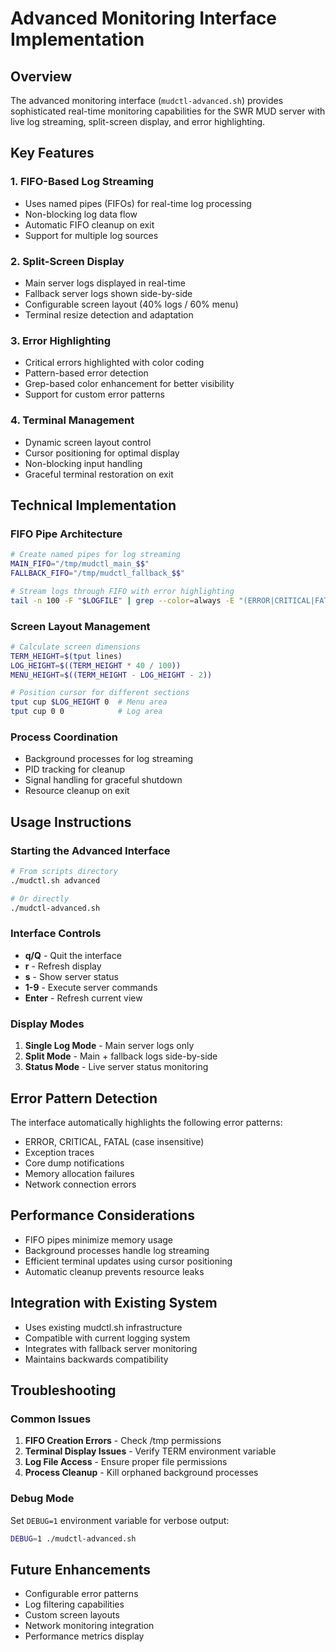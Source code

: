 # Advanced Monitoring Interface Implementation

## Overview
The advanced monitoring interface (`mudctl-advanced.sh`) provides sophisticated real-time monitoring capabilities for the SWR MUD server with live log streaming, split-screen display, and error highlighting.

## Key Features

### 1. FIFO-Based Log Streaming
- Uses named pipes (FIFOs) for real-time log processing
- Non-blocking log data flow
- Automatic FIFO cleanup on exit
- Support for multiple log sources

### 2. Split-Screen Display
- Main server logs displayed in real-time
- Fallback server logs shown side-by-side
- Configurable screen layout (40% logs / 60% menu)
- Terminal resize detection and adaptation

### 3. Error Highlighting
- Critical errors highlighted with color coding
- Pattern-based error detection
- Grep-based color enhancement for better visibility
- Support for custom error patterns

### 4. Terminal Management
- Dynamic screen layout control
- Cursor positioning for optimal display
- Non-blocking input handling
- Graceful terminal restoration on exit

## Technical Implementation

### FIFO Pipe Architecture
```bash
# Create named pipes for log streaming
MAIN_FIFO="/tmp/mudctl_main_$$"
FALLBACK_FIFO="/tmp/mudctl_fallback_$$"

# Stream logs through FIFO with error highlighting
tail -n 100 -F "$LOGFILE" | grep --color=always -E "(ERROR|CRITICAL|FATAL|[Ee]rror|[Ff]atal)" &
```

### Screen Layout Management
```bash
# Calculate screen dimensions
TERM_HEIGHT=$(tput lines)
LOG_HEIGHT=$((TERM_HEIGHT * 40 / 100))
MENU_HEIGHT=$((TERM_HEIGHT - LOG_HEIGHT - 2))

# Position cursor for different sections
tput cup $LOG_HEIGHT 0  # Menu area
tput cup 0 0            # Log area
```

### Process Coordination
- Background processes for log streaming
- PID tracking for cleanup
- Signal handling for graceful shutdown
- Resource cleanup on exit

## Usage Instructions

### Starting the Advanced Interface
```bash
# From scripts directory
./mudctl.sh advanced

# Or directly
./mudctl-advanced.sh
```

### Interface Controls
- **q/Q** - Quit the interface
- **r** - Refresh display
- **s** - Show server status
- **1-9** - Execute server commands
- **Enter** - Refresh current view

### Display Modes
1. **Single Log Mode** - Main server logs only
2. **Split Mode** - Main + fallback logs side-by-side
3. **Status Mode** - Live server status monitoring

## Error Pattern Detection
The interface automatically highlights the following error patterns:
- ERROR, CRITICAL, FATAL (case insensitive)
- Exception traces
- Core dump notifications
- Memory allocation failures
- Network connection errors

## Performance Considerations
- FIFO pipes minimize memory usage
- Background processes handle log streaming
- Efficient terminal updates using cursor positioning
- Automatic cleanup prevents resource leaks

## Integration with Existing System
- Uses existing mudctl.sh infrastructure
- Compatible with current logging system
- Integrates with fallback server monitoring
- Maintains backwards compatibility

## Troubleshooting

### Common Issues
1. **FIFO Creation Errors** - Check /tmp permissions
2. **Terminal Display Issues** - Verify TERM environment variable
3. **Log File Access** - Ensure proper file permissions
4. **Process Cleanup** - Kill orphaned background processes

### Debug Mode
Set `DEBUG=1` environment variable for verbose output:
```bash
DEBUG=1 ./mudctl-advanced.sh
```

## Future Enhancements
- Configurable error patterns
- Log filtering capabilities
- Custom screen layouts
- Network monitoring integration
- Performance metrics display
